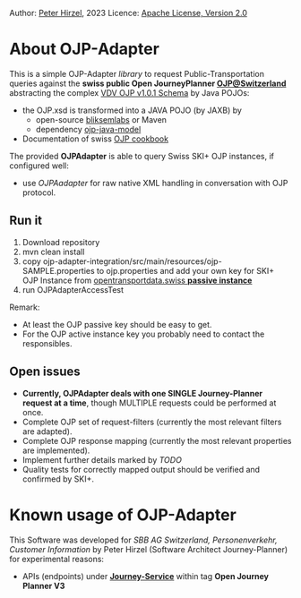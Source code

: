 Author: [Peter Hirzel](https://github.com/phirzel), 2023
Licence: [Apache License, Version 2.0](https://opensource.org/license/apache-2-0/)

# About OJP-Adapter
This is a simple OJP-Adapter _library_ to request Public-Transportation queries against the **swiss public Open JourneyPlanner [OJP@Switzerland](https://opentransportdata.swiss/de/dataset/ojp2020)** abstracting the complex [VDV OJP v1.0.1 Schema](https://github.com/VDVde/OJP) by Java POJOs:

* the OJP.xsd is transformed into a JAVA POJO (by JAXB) by
    * open-source [bliksemlabs](https://github.com/bliksemlabs/ojp-java-model) or Maven
    * dependency [ojp-java-model](https://central.sonatype.com/artifact/de.vdv/ojp-java-model/1.0.3.1)
* Documentation of swiss [OJP cookbook](https://opentransportdata.swiss/de/cookbook/)

The provided **OJPAdapter** is able to query Swiss SKI+ OJP instances, if configured well:

* use _OJPAadapter_ for raw native XML handling in conversation with OJP protocol.

## Run it
1. Download repository
2. mvn clean install
3. copy ojp-adapter-integration/src/main/resources/ojp-SAMPLE.properties to ojp.properties and add your own key for SKI+ OJP Instance from [opentransportdata.swiss **passive instance**](https://opentransportdata.swiss/de/dataset/ojp2020)
4. run OJPAdapterAccessTest

Remark:
* At least the OJP passive key should be easy to get.
* For the OJP active instance key you probably need to contact the responsibles.

## Open issues

* **Currently, OJPAdapter deals with one SINGLE Journey-Planner request at a time**, though MULTIPLE requests could be performed at once.
* Complete OJP set of request-filters (currently the most relevant filters are adapted).
* Complete OJP response mapping (currently the most relevant properties are implemented).
* Implement further details marked by _TODO_
* Quality tests for correctly mapped output should be verified and confirmed by SKI+.


# Known usage of OJP-Adapter
This Software was developed for _SBB AG Switzerland, Personenverkehr, Customer Information_ by Peter Hirzel (Software Architect Journey-Planner) for experimental reasons:
* APIs (endpoints) under [**Journey-Service**](https://developer.sbb.ch/apis/journey-service/documentation) within tag **Open Journey Planner V3** 
